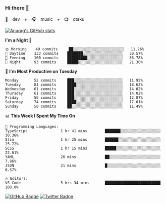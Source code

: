 ### Hi there 👋

🚀　dev　+　🎧　music　+　📺　otaku


[![Anurag's GitHub stats](https://github-readme-stats.vercel.app/api?username=koheitasaka&count_private=true&show_icons=true&theme=monokai)](https://github.com/koheitasaka/github-readme-stats)

<!--START_SECTION:waka-->
**I'm a Night 🦉** 

```text
🌞 Morning    49 commits     ██░░░░░░░░░░░░░░░░░░░░░░░   11.26% 
🌆 Daytime    133 commits    ███████░░░░░░░░░░░░░░░░░░   30.57% 
🌃 Evening    160 commits    █████████░░░░░░░░░░░░░░░░   36.78% 
🌙 Night      93 commits     █████░░░░░░░░░░░░░░░░░░░░   21.38%

```
📅 **I'm Most Productive on Tuesday** 

```text
Monday       52 commits     ███░░░░░░░░░░░░░░░░░░░░░░   11.95% 
Tuesday      81 commits     ████░░░░░░░░░░░░░░░░░░░░░   18.62% 
Wednesday    61 commits     ███░░░░░░░░░░░░░░░░░░░░░░   14.02% 
Thursday     61 commits     ███░░░░░░░░░░░░░░░░░░░░░░   14.02% 
Friday       56 commits     ███░░░░░░░░░░░░░░░░░░░░░░   12.87% 
Saturday     74 commits     ████░░░░░░░░░░░░░░░░░░░░░   17.01% 
Sunday       50 commits     ██░░░░░░░░░░░░░░░░░░░░░░░   11.49%

```


📊 **This Week I Spent My Time On** 

```text
💬 Programming Languages: 
TypeScript               1 hr 41 mins        ███████░░░░░░░░░░░░░░░░░░   30.36% 
Slim                     1 hr 25 mins        ██████░░░░░░░░░░░░░░░░░░░   25.72% 
SCSS                     1 hr 15 mins        █████░░░░░░░░░░░░░░░░░░░░   22.61% 
YAML                     26 mins             ██░░░░░░░░░░░░░░░░░░░░░░░   7.86% 
JSON                     21 mins             █░░░░░░░░░░░░░░░░░░░░░░░░   6.57%

🔥 Editors: 
VS Code                  5 hrs 34 mins       █████████████████████████   100.0%

```


<!--END_SECTION:waka-->

[![GitHub Badge](https://img.shields.io/badge/GitHub-100000?style=for-the-badge&logo=github&logoColor=white)](https://github.com/koheitasaka)
[![Twitter Badge](https://img.shields.io/badge/Twitter-1DA1F2?style=for-the-badge&logo=twitter&logoColor=white)](https://twitter.com/sleep_asleep_)
